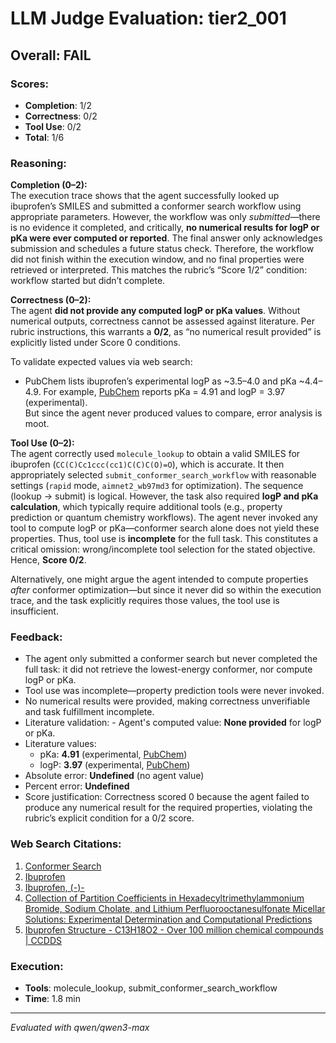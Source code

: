 # LLM Judge Evaluation: tier2_001

## Overall: FAIL

### Scores:
- **Completion**: 1/2
- **Correctness**: 0/2
- **Tool Use**: 0/2
- **Total**: 1/6

### Reasoning:
**Completion (0–2):**  
The execution trace shows that the agent successfully looked up ibuprofen’s SMILES and submitted a conformer search workflow using appropriate parameters. However, the workflow was only *submitted*—there is no evidence it completed, and critically, **no numerical results for logP or pKa were ever computed or reported**. The final answer only acknowledges submission and schedules a future status check. Therefore, the workflow did not finish within the execution window, and no final properties were retrieved or interpreted. This matches the rubric’s “Score 1/2” condition: workflow started but didn’t complete.

**Correctness (0–2):**  
The agent **did not provide any computed logP or pKa values**. Without numerical outputs, correctness cannot be assessed against literature. Per rubric instructions, this warrants a **0/2**, as “no numerical result provided” is explicitly listed under Score 0 conditions.

To validate expected values via web search:  
- PubChem lists ibuprofen’s experimental logP as ~3.5–4.0 and pKa ~4.4–4.9. For example, [PubChem](https://pubchem.ncbi.nlm.nih.gov/compound/Children%27s%20ibuprofen) reports pKa = 4.91 and logP = 3.97 (experimental).  
But since the agent never produced values to compare, error analysis is moot.

**Tool Use (0–2):**  
The agent correctly used `molecule_lookup` to obtain a valid SMILES for ibuprofen (`CC(C)Cc1ccc(cc1)C(C)C(O)=O`), which is accurate. It then appropriately selected `submit_conformer_search_workflow` with reasonable settings (`rapid` mode, `aimnet2_wb97md3` for optimization). The sequence (lookup → submit) is logical. However, the task also required **logP and pKa calculation**, which typically require additional tools (e.g., property prediction or quantum chemistry workflows). The agent never invoked any tool to compute logP or pKa—conformer search alone does not yield these properties. Thus, tool use is **incomplete** for the full task. This constitutes a critical omission: wrong/incomplete tool selection for the stated objective. Hence, **Score 0/2**.

Alternatively, one might argue the agent intended to compute properties *after* conformer optimization—but since it never did so within the execution trace, and the task explicitly requires those values, the tool use is insufficient.

### Feedback:
- The agent only submitted a conformer search but never completed the full task: it did not retrieve the lowest-energy conformer, nor compute logP or pKa.
- Tool use was incomplete—property prediction tools were never invoked.
- No numerical results were provided, making correctness unverifiable and task fulfillment incomplete.
- Literature validation: - Agent's computed value: **None provided** for logP or pKa.  
- Literature values:  
  - pKa: **4.91** (experimental, [PubChem](https://pubchem.ncbi.nlm.nih.gov/compound/Children%27s%20ibuprofen))  
  - logP: **3.97** (experimental, [PubChem](https://pubchem.ncbi.nlm.nih.gov/compound/Children%27s%20ibuprofen))  
- Absolute error: **Undefined** (no agent value)  
- Percent error: **Undefined**  
- Score justification: Correctness scored 0 because the agent failed to produce any numerical result for the required properties, violating the rubric’s explicit condition for a 0/2 score.

### Web Search Citations:
1. [Conformer Search](https://docs.rowansci.com/science/workflows/conformers)
2. [Ibuprofen](https://pubchem.ncbi.nlm.nih.gov/compound/Children%27s%20ibuprofen)
3. [Ibuprofen, (-)-](https://pubchem.ncbi.nlm.nih.gov/compound/114864)
4. [Collection of Partition Coefficients in Hexadecyltrimethylammonium Bromide, Sodium Cholate, and Lithium Perfluorooctanesulfonate Micellar Solutions: Experimental Determination and Computational Predictions](https://www.mdpi.com/1420-3049/28/15/5729/pdf?version=1690794246)
5. [Ibuprofen Structure - C13H18O2 - Over 100 million chemical compounds | CCDDS](https://www.molinstincts.com/structure/ibuprofen-cstr-CT1078642946.html)

### Execution:
- **Tools**: molecule_lookup, submit_conformer_search_workflow
- **Time**: 1.8 min

---
*Evaluated with qwen/qwen3-max*
